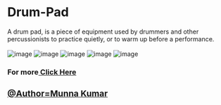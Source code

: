 # Drum-Pad
A drum pad, is a piece of equipment used by drummers and other percussionists to practice quietly, or to warm up before a performance.
<br/><br/>
![image](https://user-images.githubusercontent.com/96313339/169684475-418b80ae-e724-41e4-ae1e-31c08a15d2a0.png)
![image](https://user-images.githubusercontent.com/96313339/169684850-ba3fef30-26d1-44a9-909f-80e90326098d.png)            ![image](https://user-images.githubusercontent.com/96313339/169684891-0f71c466-9182-4d89-bc62-d7387ec08e80.png)
![image](https://user-images.githubusercontent.com/96313339/169684815-696d10f4-194f-486b-9964-c0d850f59bb0.png)
![image](https://user-images.githubusercontent.com/96313339/169684788-a51b6b73-9300-41ac-ab68-b4601d2e9a97.png)

<h3>For more<a href="https://munnaportfolio.ml/">  Click Here<h3>
@Author=Munna Kumar
